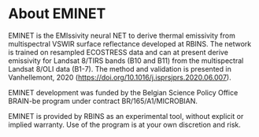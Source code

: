 # About EMINET
EMINET is the EMIssivity neural NET to derive thermal emissivity from multispectral VSWIR surface reflectance developed at RBINS. The network is trained on resampled ECOSTRESS data and can at present derive emissivity for Landsat 8/TIRS bands (B10 and B11) from the multispectral Landsat 8/OLI data (B1-7). The method and validation is presented in Vanhellemont, 2020 (https://doi.org/10.1016/j.isprsjprs.2020.06.007).

EMINET development was funded by the Belgian Science Policy Office BRAIN-be program under contract BR/165/A1/MICROBIAN.

EMINET is provided by RBINS as an experimental tool, without explicit or implied warranty. Use of the program is at your own discretion and risk.
